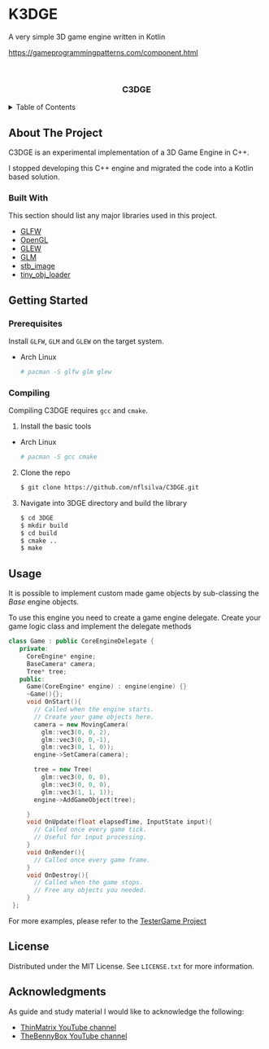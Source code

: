 # K3DGE
A very simple 3D game engine written in Kotlin

https://gameprogrammingpatterns.com/component.html

<div id="top"></div>
<!-- PROJECT LOGO -->
<br />
<div align="center">
  <h3 align="center">C3DGE</h3>
</div>

<!-- TABLE OF CONTENTS -->
<details>
  <summary>Table of Contents</summary>
  <ol>
    <li>
      <a href="#about-the-project">About The Project</a>
      <ul>
        <li><a href="#built-with">Built With</a></li>
      </ul>
    </li>
    <li>
      <a href="#getting-started">Getting Started</a>
      <ul>
        <li><a href="#prerequisites">Prerequisites</a></li>
        <li><a href="#installation">Installation</a></li>
      </ul>
    </li>
    <li><a href="#usage">Usage</a></li>
    <li><a href="#acknowledgments">Acknowledgments</a></li>
  </ol>
</details>

<!-- ABOUT THE PROJECT -->
## About The Project

C3DGE is an experimental implementation of a 3D Game Engine in C++.

I stopped developing this C++ engine and migrated the code into a Kotlin based solution.

### Built With

This section should list any major libraries used in this project.

* [GLFW](https://www.glfw.org/)
* [OpenGL](https://www.opengl.org/)
* [GLEW](http://glew.sourceforge.net/)
* [GLM](https://glm.g-truc.net/0.9.9/index.html)
* [stb_image](https://github.com/nothings/stb/blob/master/stb_image.h)
* [tiny_obj_loader](https://github.com/tinyobjloader/tinyobjloader)

<!-- GETTING STARTED -->
## Getting Started
### Prerequisites

Install `GLFW`, `GLM` and `GLEW` on the target system.
* Arch Linux
  ```sh
  # pacman -S glfw glm glew
  ```

### Compiling

Compiling C3DGE requires `gcc` and `cmake`.

1. Install the basic tools
* Arch Linux
  ```sh
  # pacman -S gcc cmake
  ```

2. Clone the repo
   ```sh
   $ git clone https://github.com/nflsilva/C3DGE.git
   ```

3. Navigate into 3DGE directory and build the library
   ```sh
   $ cd 3DGE
   $ mkdir build
   $ cd build
   $ cmake ..
   $ make
   ```

<!-- USAGE EXAMPLES -->
## Usage

It is possible to implement custom made game objects by sub-classing the _Base_ engine objects.

To use this engine you need to create a game engine delegate.
Create your game logic class and implement the delegate methods
   ```cpp
   class Game : public CoreEngineDelegate {
      private:
        CoreEngine* engine;
        BaseCamera* camera;
        Tree* tree;
      public:
        Game(CoreEngine* engine) : engine(engine) {}
        ~Game(){};
        void OnStart(){
          // Called when the engine starts.
          // Create your game objects here. 
          camera = new MovingCamera(
            glm::vec3(0, 0, 2), 
            glm::vec3(0, 0,-1), 
            glm::vec3(0, 1, 0));
          engine->SetCamera(camera);

          tree = new Tree(
            glm::vec3(0, 0, 0), 
            glm::vec3(0, 0, 0), 
            glm::vec3(1, 1, 1));
          engine->AddGameObject(tree);

        }
        void OnUpdate(float elapsedTime, InputState input){
          // Called once every game tick.
          // Useful for input processing.
        }
        void OnRender(){
          // Called once every game frame.
        }
        void OnDestroy(){
          // Called when the game stops.
          // Free any objects you needed.
        }
    };
   ```

For more examples, please refer to the [TesterGame Project](https://github.com/nflsilva/C3DGE/tree/master/TesterGame)

<!-- LICENSE -->
## License

Distributed under the MIT License. See `LICENSE.txt` for more information.

<!-- ACKNOWLEDGMENTS -->
## Acknowledgments

As guide and study material I would like to acknowledge the following:

* [ThinMatrix YouTube channel](https://www.youtube.com/channel/UCUkRj4qoT1bsWpE_C8lZYoQ)
* [TheBennyBox YouTube channel](https://www.youtube.com/channel/UCnlpv-hhcsAtEHKR2y2fW4Q)


